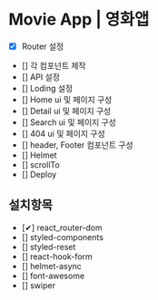# Movie App | 영화앱

- [X] Router 설정
- [] 각 컴포넌트 제작
- [] API 설정
- [] Loding 설정
- [] Home ui 및 페이지 구성
- [] Detail ui 및 페이지 구성
- [] Search ui 및 페이지 구성
- [] 404 ui 및 페이지 구성
- [] header, Footer 컴포넌트 구성
- [] Helmet
- [] scrollTo
- [] Deploy

## 설치항목
- [✔] react_router-dom
- [] styled-components
- [] styled-reset
- [] react-hook-form
- [] helmet-async
- [] font-awesome
- [] swiper